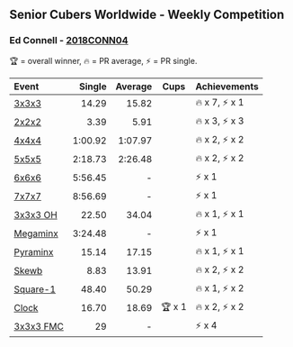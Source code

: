 ## Senior Cubers Worldwide - Weekly Competition
### Ed Connell - [2018CONN04](https://www.worldcubeassociation.org/persons/2018CONN04)

🏆 = overall winner, 🔥 = PR average, ⚡ = PR single.

| Event | Single | Average | Cups | Achievements|
| :-- | --: | --: | :--: | :-- |
| [3x3x3](ed_connell/333.md) | 14.29 | 15.82 |  | <span style="white-space: nowrap">🔥 x 7, ⚡ x 1</span> |
| [2x2x2](ed_connell/222.md) | 3.39 | 5.91 |  | <span style="white-space: nowrap">🔥 x 3, ⚡ x 3</span> |
| [4x4x4](ed_connell/444.md) | 1:00.92 | 1:07.97 |  | <span style="white-space: nowrap">🔥 x 2, ⚡ x 2</span> |
| [5x5x5](ed_connell/555.md) | 2:18.73 | 2:26.48 |  | <span style="white-space: nowrap">🔥 x 2, ⚡ x 2</span> |
| [6x6x6](ed_connell/666.md) | 5:56.45 | - |  | <span style="white-space: nowrap">⚡ x 1</span> |
| [7x7x7](ed_connell/777.md) | 8:56.69 | - |  | <span style="white-space: nowrap">⚡ x 1</span> |
| [<span style="white-space: nowrap">3x3x3 OH</span>](ed_connell/333oh.md) | 22.50 | 34.04 |  | <span style="white-space: nowrap">🔥 x 1, ⚡ x 1</span> |
| [Megaminx](ed_connell/minx.md) | 3:24.48 | - |  | <span style="white-space: nowrap">⚡ x 1</span> |
| [Pyraminx](ed_connell/pyram.md) | 15.14 | 17.15 |  | <span style="white-space: nowrap">🔥 x 1, ⚡ x 1</span> |
| [Skewb](ed_connell/skewb.md) | 8.83 | 13.91 |  | <span style="white-space: nowrap">🔥 x 2, ⚡ x 2</span> |
| [<span style="white-space: nowrap">Square-1</span>](ed_connell/sq1.md) | 48.40 | 50.29 |  | <span style="white-space: nowrap">🔥 x 1, ⚡ x 2</span> |
| [Clock](ed_connell/clock.md) | 16.70 | 18.69 | <span style="white-space: nowrap">🏆 x 1</span> | <span style="white-space: nowrap">🔥 x 2, ⚡ x 2</span> |
| [<span style="white-space: nowrap">3x3x3 FMC</span>](ed_connell/333fm.md) | 29 | - |  | <span style="white-space: nowrap">⚡ x 4</span> |

<!-- Global site tag (gtag.js) - Google Analytics -->
<script async src="https://www.googletagmanager.com/gtag/js?id=UA-86348435-3"></script>
<script>window.dataLayer = window.dataLayer || []; function gtag() {dataLayer.push(arguments);} gtag('js', new Date()); gtag('config', 'UA-86348435-3');</script>
